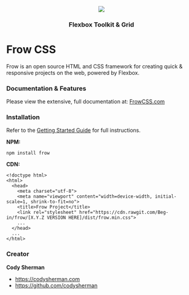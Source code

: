 <p align="center"><a href="https://frowcss.com"><img src="https://frowcss.com/readme-logo.png" /></a></p>
<h3 align="center">Flexbox Toolkit & Grid</h3>

# Frow CSS

Frow is an open source HTML and CSS framework for creating quick & responsive projects on the web, powered by Flexbox.

### Documentation & Features

Please view the extensive, full documentation at: [FrowCSS.com](https://frowcss.com)

### Installation

Refer to the [Getting Started Guide](https://frowcss.com/getting-started.html) for full instructions.

**NPM:**

`npm install frow`

**CDN:**

```
<!doctype html>
<html>
  <head>
    <meta charset="utf-8">
    <meta name="viewport" content="width=device-width, initial-scale=1, shrink-to-fit=no">
    <title>Frow Project</title>
    <link rel="stylesheet" href="https://cdn.rawgit.com/Beg-in/frow/[X.Y.Z VERSION HERE]/dist/frow.min.css">
    ...
  </head>
  ...
</html>
```

### Creator

**Cody Sherman**

- <https://codysherman.com>
- <https://github.com/codysherman>